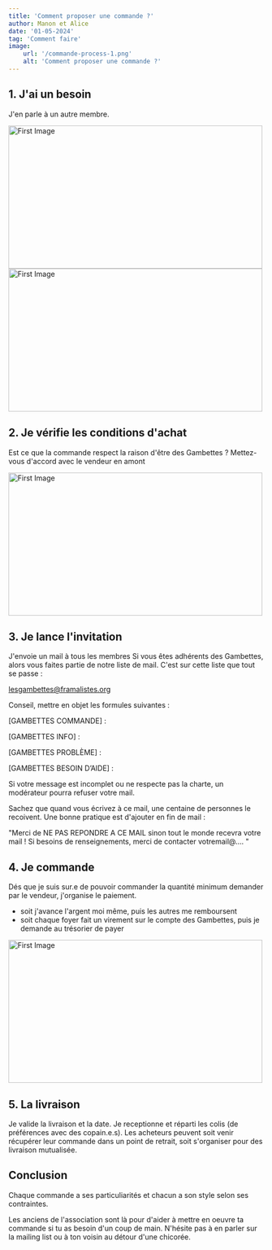 ```yaml
---
title: 'Comment proposer une commande ?'
author: Manon et Alice
date: '01-05-2024'
tag: 'Comment faire'
image:
    url: '/commande-process-1.png'
    alt: 'Comment proposer une commande ?'
---
```


## 1. J'ai un besoin
J'en parle à un autre membre.

<div class="center">
  <img class="pro-img" width="500px" height="281" src="/commande-process-1.png" alt="First Image" />
</div>

<div class="center">
  <img class="pro-img" width="500px" height="281" src="/commande-process-2.png" alt="First Image" />
</div>

## 2. Je vérifie les conditions d'achat

Est ce que la commande respect la raison d'être des Gambettes ? Mettez-vous d'accord avec le vendeur en amont

<div class="center">
  <img class="pro-img" width="500px" height="281" src="/commande-process-3.png" alt="First Image" />
</div>

## 3. Je lance l'invitation
J'envoie un mail à tous les membres
Si vous êtes adhérents des Gambettes, alors vous faites partie de notre liste de mail. C'est sur cette liste que tout se passe : 

lesgambettes@framalistes.org

Conseil, mettre en objet les formules suivantes :

 [GAMBETTES COMMANDE] :

 [GAMBETTES INFO] : 

 [GAMBETTES PROBLÈME] : 

 [GAMBETTES BESOIN D’AIDE] :


Si votre message est incomplet ou ne respecte pas la charte, un modérateur pourra refuser votre mail.

Sachez que quand vous écrivez à ce mail, une centaine de personnes le recoivent. Une bonne pratique est d'ajouter en fin de mail :

"Merci de NE PAS REPONDRE A CE MAIL sinon tout le monde recevra votre mail !
    Si besoins de renseignements, merci de contacter votremail@.... "

## 4. Je commande
Dés que je suis sur.e de pouvoir commander la quantité minimum demander par le vendeur, j'organise le paiement.

* soit j'avance l'argent moi même, puis les autres me remboursent
* soit chaque foyer fait un virement sur le compte des Gambettes, puis je demande au trésorier de payer 

<div class="center">
  <img class="pro-img" width="500px" height="281" src="/commande-process-4.png" alt="First Image" />
</div>

## 5. La livraison

Je valide la livraison et la date. Je receptionne et réparti les colis (de préférences avec des copain.e.s). Les acheteurs peuvent soit venir récupérer leur commande dans un point de retrait, soit s'organiser pour des livraison mutualisée.

## Conclusion
Chaque commande a ses particuliarités et chacun a son style selon ses contraintes. 

Les anciens de l'association sont là pour d'aider à mettre en oeuvre ta commande si tu as besoin d'un coup de main. N'hésite pas à en parler sur la mailing list ou à ton voisin au détour d'une chicorée.